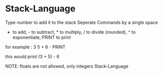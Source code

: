 # Stack-Language

Type number to add it to the stack
Seperate Commands by a single space
+ to add, - to subtract, * to multiply, / to divide (rounded), ^ to exponentiate, PRINT to print

for example :
3 5 +
6 -
PRINT

this would print (3 + 5) - 6

NOTE:
floats are not allowed, only integers
Stack-Language
